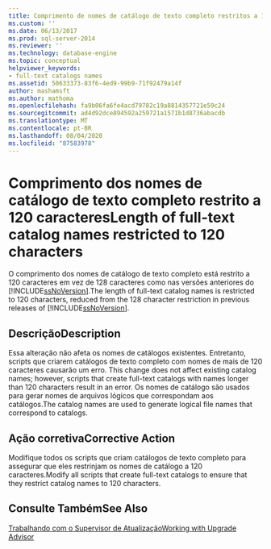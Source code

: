 ```yaml
---
title: Comprimento de nomes de catálogo de texto completo restritos a 120 caracteres | Microsoft Docs
ms.custom: ''
ms.date: 06/13/2017
ms.prod: sql-server-2014
ms.reviewer: ''
ms.technology: database-engine
ms.topic: conceptual
helpviewer_keywords:
- full-text catalogs names
ms.assetid: 50633373-83f6-4ed9-99b9-71f92479a14f
author: mashamsft
ms.author: mathoma
ms.openlocfilehash: fa9b06fa6fe4acd79782c19a8814357721e59c24
ms.sourcegitcommit: ad4d92dce894592a259721a1571b1d8736abacdb
ms.translationtype: MT
ms.contentlocale: pt-BR
ms.lasthandoff: 08/04/2020
ms.locfileid: "87583978"
---
```

# <a name="length-of-full-text-catalog-names-restricted-to-120-characters"></a><span data-ttu-id="5b1c7-102">Comprimento dos nomes de catálogo de texto completo restrito a 120 caracteres</span><span class="sxs-lookup"><span data-stu-id="5b1c7-102">Length of full-text catalog names restricted to 120 characters</span></span>
  <span data-ttu-id="5b1c7-103">O comprimento dos nomes de catálogo de texto completo está restrito a 120 caracteres em vez de 128 caracteres como nas versões anteriores do [!INCLUDE[ssNoVersion](../../includes/ssnoversion-md.md)].</span><span class="sxs-lookup"><span data-stu-id="5b1c7-103">The length of full-text catalog names is restricted to 120 characters, reduced from the 128 character restriction in previous releases of [!INCLUDE[ssNoVersion](../../includes/ssnoversion-md.md)].</span></span>  
  
## <a name="description"></a><span data-ttu-id="5b1c7-104">Descrição</span><span class="sxs-lookup"><span data-stu-id="5b1c7-104">Description</span></span>  
 <span data-ttu-id="5b1c7-105">Essa alteração não afeta os nomes de catálogos existentes. Entretanto, scripts que criarem catálogos de texto completo com nomes de mais de 120 caracteres causarão um erro. </span><span class="sxs-lookup"><span data-stu-id="5b1c7-105">This change does not affect existing catalog names; however, scripts that create full-text catalogs with names longer than 120 characters result in an error.</span></span> <span data-ttu-id="5b1c7-106">Os nomes de catálogo são usados para gerar nomes de arquivos lógicos que correspondam aos catálogos.</span><span class="sxs-lookup"><span data-stu-id="5b1c7-106">The catalog names are used to generate logical file names that correspond to catalogs.</span></span>  
  
## <a name="corrective-action"></a><span data-ttu-id="5b1c7-107">Ação corretiva</span><span class="sxs-lookup"><span data-stu-id="5b1c7-107">Corrective Action</span></span>  
 <span data-ttu-id="5b1c7-108">Modifique todos os scripts que criam catálogos de texto completo para assegurar que eles restrinjam os nomes de catálogo a 120 caracteres.</span><span class="sxs-lookup"><span data-stu-id="5b1c7-108">Modify all scripts that create full-text catalogs to ensure that they restrict catalog names to 120 characters.</span></span>  
  
## <a name="see-also"></a><span data-ttu-id="5b1c7-109">Consulte Também</span><span class="sxs-lookup"><span data-stu-id="5b1c7-109">See Also</span></span>  
 [<span data-ttu-id="5b1c7-110">Trabalhando com o Supervisor de Atualização</span><span class="sxs-lookup"><span data-stu-id="5b1c7-110">Working with Upgrade Advisor</span></span>](../../../2014/sql-server/install/working-with-upgrade-advisor.md)  
  
  
